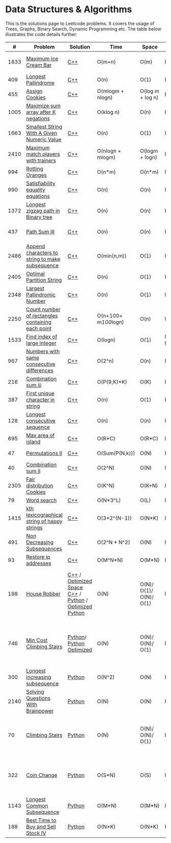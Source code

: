 # Data Structures & Algorithms
This is the solutions page to Leetcode problems. It covers the usage of Trees, Graphs, Binary Search, Dynamic Programming etc. The table below illustrates the code details further:

| # | Problem | Solution | Time | Space | Diffculty | Strategy | Notes |
| --- | --- | --- | --- | --- | --- | --- | --- |
| 1833 | [Maximum Ice Cream Bar](https://leetcode.com/problems/maximum-ice-cream-bars/) | [C++](/1833_Maximum_Ice_Cream_Bars.cpp) | O(m+n) | O(m) | Medium | Greedy, Counting Sort |
| 409 | [Longest Pallindrome](https://leetcode.com/problems/longest-palindrome/) | [C++](/409_Longest_Pallindrome.cpp) | O(n) | O(1) | Easy | Greedy, HashSet|
| 455 | [Assign Cookies](https://leetcode.com/problems/assign-cookies/) | [C++](455_Assign_Cookies.cpp) | O(mlogm + nlogn) | O(log m + log n) | Easy | Greedy, 2 pointer|
| 1005 | [Maximize sum array after K negations](https://leetcode.com/problems/maximize-sum-of-array-after-k-negations/) | [C++](1005_Maximize_Sum_Array_K_negation.cpp) | O(klog n) | O(n) | Easy | Priority Queue |
| 1663 | [Smallest String With A Given Numeric Value](https://leetcode.com/problems/smallest-string-with-a-given-numeric-value/) | [C++](1663_Smallest_String_Numeric_Value.cpp)| O(n) | O(1) | Medium | Greedy Start from Right |
| 2410 | [Maximum match players with trainers](https://leetcode.com/problems/maximum-matching-of-players-with-trainers/) | [C++](2410_Max_Match_Players_Trainers.cpp)| O(nlogn + mlogm) | O(logm + logn) | Medium | Greedy Sort|
| 994 | [Rotting Oranges](https://leetcode.com/problems/rotting-oranges/) | [C++](994_Rotting_Oranges.cpp)| O(n*m) | O(n*m) | Medium | Graph BFS|
| 990 | [Satisfiability equality equations](https://leetcode.com/problems/satisfiability-of-equality-equations/) | [C++](990_Satisfiability_Equality_Eqns.cpp)| O(n) | O(n) | Medium | Graph DFS |
| 1372 | [Longest zigzag path in Binary tree](https://leetcode.com/problems/longest-zigzag-path-in-a-binary-tree/) | [C++](1372_Longest_zigzag_path_Binary_Tree.cpp) | O(n) | O(n) | Medium | Binary Tree|
| 437 | [Path Sum III](https://leetcode.com/problems/path-sum-iii/) | [C++](437_Path_Sum.cpp) | O(n) | O(n) | Medium | Prefix Sum Hashmap, DFS|
| 2486 | [Append characters to string to make subsequence](https://leetcode.com/problems/append-characters-to-string-to-make-subsequence/) | [C++](2486_Append_Characters_String_Make_Subsequence.cpp)| O(min(n,m)) | O(1) | Medium | Greedy |
| 2405 | [Optimal Partition String](https://leetcode.com/problems/optimal-partition-of-string/) | [C++](2405_Optimal_Partition_String.cpp) | O(n) | O(1) | Medium | Greedy |
| 2348 | [Largest Pallindromic Number](https://leetcode.com/problems/largest-palindromic-number/) | [C++](2348_Largest_Pallindrome_Num.cpp) | O(n) | O(1) | Medium | Greedy |
| 2250 | [Count number of rectangles containing each point](https://leetcode.com/problems/count-number-of-rectangles-containing-each-point/) | [C++](2250_Count_Rectangles_containing_Point.cpp) | O(n+100+ m*100*logn) | O(n)| Medium | Binary Search, Hashmap |
| 1533 | [Find index of large integer](https://leetcode.com/problems/find-the-index-of-the-large-integer/) | [C++](1533_find_index_large_integer.cpp) | O(logn) | O(1)| Medium-Premium | Binary Search |
| 967 | [Numbers with same consecutive differences](https://leetcode.com/problems/numbers-with-same-consecutive-differences/) | [C++](967_numbers_with_same_consecutive_differences.cpp)| O(2^n) | O(n) | Medium | Backtracking, DFS |
| 216 | [Combination sum iii](https://leetcode.com/problems/combination-sum-iii/) | [C++](216_Combination_Sum_iii.cpp)| O(P(9,K)*K) | O(K) | Medium | Backtracking, DFS | P(*): Permutation |
| 387 | [First unique character in string](https://leetcode.com/problems/first-unique-character-in-a-string/) | [C++](387_First_unique_charater.cpp)| O(n) | O(1) | Easy | Linear Pass, Hashmap | |
| 128 | [Longest consecutive sequence](https://leetcode.com/problems/longest-consecutive-sequence/) | [C++](128_Longest_Consecutive_Sequence.cpp)| O(n) | O(n) | Medium | Hashset sequence build| Tricky |
| 695 | [Max area of island](https://leetcode.com/problems/max-area-of-island/) | [C++](695_Max_Area_Of_Island.cpp)| O(R*C) | O(R*C) | Medium | DFS |  |
| 47 | [Permutations II](https://leetcode.com/problems/permutations-ii/) | [C++](47_Permutations_ii.cpp)| O(Sum(P(N,k))) | O(N) | Medium | Backtracking | Sum: sum of all P(*)|
| 40 | [Combination sum II](https://leetcode.com/problems/combination-sum-ii/) | [C++](40_Combination_Sum_II.cpp)| O(2^N) | O(N) | Medium | Backtracking | Tricky |
| 2305 | [Fair distribution Cookies](https://leetcode.com/problems/fair-distribution-of-cookies/) | [C++](2305_Fair_distribution_cookies.cpp)| O(K^N) | O(K+N) | Medium | Backtracking |  |
| 79 | [Word search](https://leetcode.com/problems/word-search/) | [C++](79_Word_Search.cpp)| O(N*3^L) | O(L) | Medium | Backtracking |  |
| 1415 | [kth lexicographical string of happy strings](https://leetcode.com/problems/the-k-th-lexicographical-string-of-all-happy-strings-of-length-n/) | [C++](1415_kth_lexicographical_string.cpp)| O(3*2^(N-1)) | O(N*K) | Medium | Backtracking |  |
| 491 | [Non Decreasing Subsequences](https://leetcode.com/problems/non-decreasing-subsequences/) | [C++](491_Non_Decreasing_Subsequences.cpp)| O(2^N * N^2) | O(N) | Medium | Backtracking |  |
| 93 | [Restore ip addresses](https://leetcode.com/problems/restore-ip-addresses/) | [C++](93_Restore_IP_Addresses.cpp)| O(M^N*N) | O(M*N) | Medium | Backtracking |  |
| 198 | [House Robber](https://leetcode.com/problems/house-robber/description/) | [C++](198_House_Robber.cpp) / [Optimized Space C++](198_House_Robber_ans2.cpp) / [Python](198_House_Robber_ans.py) / [Optimized Python](198_House_Robber_ans2.py)| O(N) | O(N)/ O(1)/ O(N)/ O(1) | Medium | Dynamic Programming | Iterative Bottom Up Recusrion Stack / Iterative Bottom Up Constant Space |
| 746 | [Min Cost Climbing Stairs](https://leetcode.com/problems/min-cost-climbing-stairs/description/) | [Python](746_Min_Cost_Climbing_Stairs_ans1.py)/ [Python Optimized](746_Min_Cost_Climbing_Stairs_ans2.py)  | O(N) | O(N)/ O(N)/ O(1) | Easy | Dynamic Programming | Top Down Recusrive Memoization / Bottom Up Tabulation / Bottom Up Optimized |
| 300 | [Longest increasing subsequence](https://leetcode.com/problems/longest-increasing-subsequence/description/) | [Python](300_Longest_Increasing_Subsequence.py)| O(N^2) | O(N) | Medium | Dynamic Programming | |
| 2140 | [Solving Questions With Brainpower](https://leetcode.com/problems/solving-questions-with-brainpower/description/) | [Python](2140_Solving_Questions_Brainpower.py)| O(N) | O(N) | Medium | Dynamic Programming | |
| 70 | [Climbing Stairs](https://leetcode.com/problems/climbing-stairs/editorial/) | [Python](70_Climbing_Stairs.py)| O(N) | O(N)/ O(N)/ O(1) | Easy | Dynamic Programming |Closed form mathematical expression exists with Time: O(log(N))|
| 322 | [Coin Change](https://leetcode.com/problems/coin-change/description/) | [Python](322_Coin_Change.py)| O(S*N) | O(S) | Medium | Dynamic Programming with Depth First Search Tree |Extremely Tricky: Uses DFS with Recursive Tree under DP|
| 1143| [Longest Common Subsequence](https://leetcode.com/problems/longest-common-subsequence/description/) | [Python](1143_Longest_Common_Subsequence.py)| O(M*N)| O(M*N) | Medium | Dynamic Programming | |
| 188 | [Best Time to Buy and Sell Stock IV](https://leetcode.com/problems/best-time-to-buy-and-sell-stock-iv/description/) | [Python](188_Best_Time_Buy_Sell_StockIV.py)| O(N*K) | O(N*K) | Hard | Dynamic Programming | Top Down, Bottom Up solns |